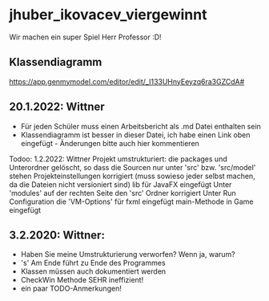 # jhuber_ikovacev_viergewinnt
Wir machen ein super Spiel Herr Professor :D!

## Klassendiagramm
https://app.genmymodel.com/editor/edit/_I133UHnyEeyzq6ra3GZCdA#

## 20.1.2022: Wittner 
* Für jeden Schüler muss einen Arbeitsbericht als .md Datei enthalten sein 
* Klassendiagramm ist besser in dieser Datei, ich habe einen Link oben eingefügt - Änderungen bitte auch hier kommentieren


 Todoo:
1.2.2022: Wittner
Projekt umstrukturiert: die packages und Unterordner gelöscht, so dass die Sourcen nur
unter 'src' bzw. 'src/model' stehen
Projekteinstellungen korrigiert (muss sowieso jeder selbst machen, da die Dateien nicht versioniert sind)
lib für JavaFX eingefügt
Unter 'modules' auf der rechten Seite den 'src' Ordner korrigiert
Unter Run Configuration die 'VM-Options' für fxml eingefügt
main-Methode in Game eingefügt

## 3.2.2020: Wittner:
* Haben Sie meine Umstrukturierung verworfen? Wenn ja, warum?
* 's' Am Ende führt zu Ende des Programmes
* Klassen müssen auch dokumentiert werden
* CheckWin Methode SEHR ineffizient!
* ein paar TODO-Anmerkungen!


